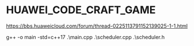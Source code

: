 # HUAWEI_CODE_CRAFT_GAME

https://bbs.huaweicloud.com/forum/thread-0225113791152139025-1-1.html

g++ -o main -std=c++17 .\main.cpp .\scheduler.cpp .\scheduler.h

